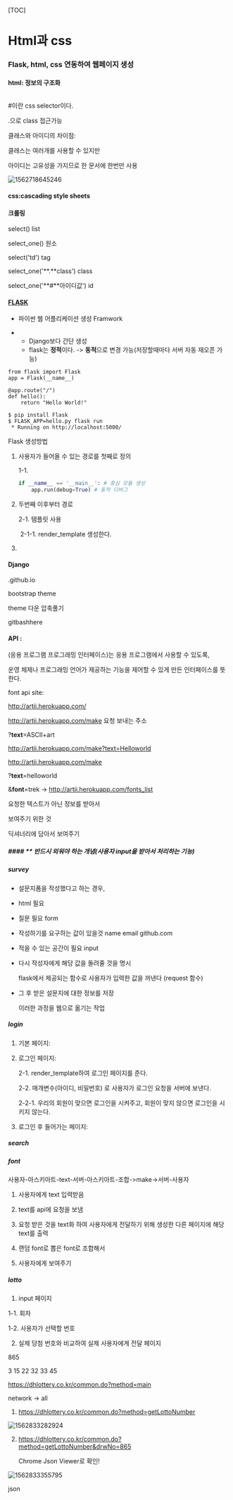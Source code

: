 [TOC]

# Html과 css 

### Flask, html, css 연동하여 웹페이지 생성

#### html: 정보의 구조화

```html

```

#이란 css selector이다.

.으로 class 접근가능



클래스와 아이디의 차이점:

클래스는 여러개를 사용할 수 있지만 

아이디는 고유성을 가지므로 한 문서에 한번만 사용



![1562718645246](C:\Users\student\AppData\Roaming\Typora\typora-user-images\1562718645246.png)



#### css:cascading style sheets





#### 크롤링

select() list

select_one() 원소 

select('td') tag

select_one('**.**class') class

select_one('**#**아이디값') id



#### [FLASK](http://flask.pocoo.org/)

- 파이썬 웹 어플리케이션 생성 Framwork

- - Django보다 간단 생성
  - flask는 **정적**이다. -> **동적**으로 변경 가능(저장할때마다 서버 자동 재오픈 가능)

```
from flask import Flask
app = Flask(__name__)

@app.route("/")
def hello():
    return "Hello World!"
```

```
$ pip install Flask
$ FLASK_APP=hello.py flask run
 * Running on http://localhost:5000/
```




Flask 생성방법

1. 사용자가 들어올 수 있는 경로를 첫째로 정의

   1-1. 

   ```python
   if __name__ == '__main__': # 중심 모듈 생성
       app.run(debug=True) # 동적 디버그
   ```

2. 두번째 이후부터 경로

   2-1. 탬플릿 사용

   ​	2-1-1. render_template 생성한다.

3. 

#### Django



<tesschung>.github.io

bootstrap theme

theme 다운 압축풀기

gitbashhere



#### API : 

(응용 프로그램 프로그래밍 인터페이스)는 응용 프로그램에서 사용할 수 있도록, 

운영 체제나 프로그래밍 언어가 제공하는 기능을 제어할 수 있게 만든 인터페이스를 뜻한다.

font api site:

http://artii.herokuapp.com/



http://artii.herokuapp.com/make 요청 보내는 주소

?**text**=ASCII+art 



http://artii.herokuapp.com/make?text=Helloworld



http://artii.herokuapp.com/make

?**text**=helloworld

&**font**=trek -> http://artii.herokuapp.com/fonts_list



요청한 텍스트가 아닌 정보를 받아서 

보여주기 위한 것

딕셔너리에 담아서 보여주기







##### #### ** 반드시 외워야 하는 개념(사용자 input을 받아서 처리하는 기능)

##### survey

- 설문지폼을 작성했다고 하는 경우, 

- html 필요

- 질문 필요 form

- 작성하기를 요구하는 값이 있을것  name email github.com

- 적을 수 있는 공간이 필요 input

- 다시 작성자에게 해당 값을 돌려줄 것을 명시

  flask에서 제공되는 함수로 사용자가 입력한 값을 꺼낸다 (request 함수)

- 그 후 받은 설문지에 대한 정보를 저장

  이러한 과정을 웹으로 옮기는 작업



##### login

1. 기본 페이지:

2. 로그인 페이지: 

   2-1. render_template하여 로그인 페이지를 준다.  

   2-2. 매개변수(아이디, 비밀번호) 로 사용자가 로그인 요청을 서버에 보낸다.

   2-2-1. 우리의 회원이 맞으면 로그인을 시켜주고, 회원이 맞지 않으면 로그인을 시키지 않는다.

3. 로그인 후 들어가는 페이지:

#### 



##### search





##### font

사용자-아스키아트-text-서버-아스키아트-조합->make->서버-사용자

1. 사용자에게 text 입력받음
2. text를 api에 요청을 보냄
3. 요청 받은 것을 text화 하여 사용자에게 전달하기 위해 생성한 다른 페이지에 해당 text를 출력



1. 랜덤 font로 뽑은 font로 조합해서 
2. 사용자에게 보여주기



##### lotto

1. input 페이지

1-1. 회차 

1-2. 사용자가 선택할 번호

2. 실제 당첨 번호와 비교하여 실제 사용자에게 전달 페이지

865

3 15 22 32 33 45





https://dhlottery.co.kr/common.do?method=main

network -> all

1. https://dhlottery.co.kr/common.do?method=getLottoNumber

![1562833282924](C:\Users\student\AppData\Roaming\Typora\typora-user-images\1562833282924.png)

2. https://dhlottery.co.kr/common.do?method=getLottoNumber&drwNo=865

   Chrome Json Viewer로 확인!

![1562833355795](C:\Users\student\AppData\Roaming\Typora\typora-user-images\1562833355795.png)

json



